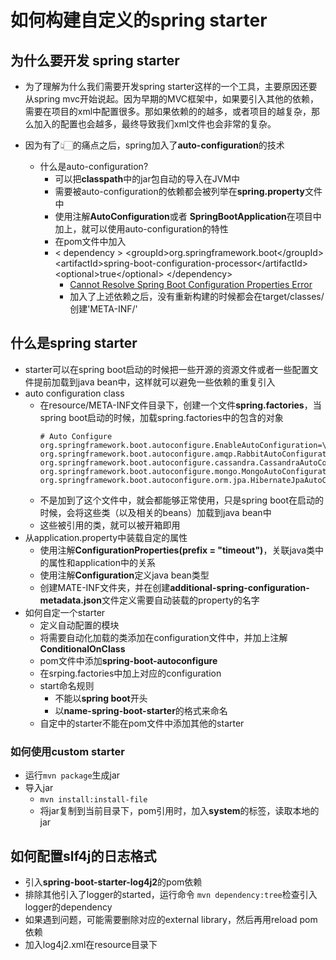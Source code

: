 # 如何构建自定义的spring starter

## 为什么要开发 spring starter

* 为了理解为什么我们需要开发spring starter这样的一个工具，主要原因还要从spring mvc开始说起。因为早期的MVC框架中，如果要引入其他的依赖，需要在项目的xml中配置很多。那如果依赖的的越多，或者项目的越复杂，那么加入的配置也会越多，最终导致我们xml文件也会非常的复杂。

* 因为有了👆🏻的痛点之后，spring加入了**auto-configuration**的技术
  * 什么是auto-configuration?
    * 可以把**classpath**中的jar包自动的导入在JVM中
    * 需要被auto-configuration的依赖都会被列举在**spring.property**文件中
    * 使用注解**AutoConfiguration**或者 **SpringBootApplication**在项目中加上，就可以使用auto-configuration的特性
    * 在pom文件中加入
    * &lt; dependency &gt;
      &lt;groupId&gt;org.springframework.boot&lt;/groupId&gt;
      &lt;artifactId&gt;spring-boot-configuration-processor&lt;/artifactId&gt;
      &lt;optional&gt;true&lt;/optional&gt;
      &lt;/dependency&gt;
      * [Cannot Resolve Spring Boot Configuration Properties Error](https://www.baeldung.com/intellij-resolve-spring-boot-configuration-properties)
      * 加入了上述依赖之后，没有重新构建的时候都会在target/classes/创建'META-INF/'

## 什么是spring starter
* starter可以在spring boot启动的时候把一些开源的资源文件或者一些配置文件提前加载到java bean中，这样就可以避免一些依赖的重复引入
* auto configuration class
  * 在resource/META-INF文件目录下，创建一个文件**spring.factories**，当spring boot启动的时候，加载spring.factories中的包含的对象
    ``` 
    # Auto Configure
    org.springframework.boot.autoconfigure.EnableAutoConfiguration=\
    org.springframework.boot.autoconfigure.amqp.RabbitAutoConfiguration,\
    org.springframework.boot.autoconfigure.cassandra.CassandraAutoConfiguration,\
    org.springframework.boot.autoconfigure.mongo.MongoAutoConfiguration,\
    org.springframework.boot.autoconfigure.orm.jpa.HibernateJpaAutoConfiguration
    ```
  * 不是加到了这个文件中，就会都能够正常使用，只是spring boot在启动的时候，会将这些类（以及相关的beans）加载到java bean中
  * 这些被引用的类，就可以被开箱即用
* 从application.property中装载自定的属性
  * 使用注解**ConfigurationProperties(prefix = "timeout")**，关联java类中的属性和application中的关系
  * 使用注解**Configuration**定义java bean类型
  * 创建MATE-INF文件夹，并在创建**additional-spring-configuration-metadata.json**文件定义需要自动装载的property的名字
* 如何自定一个starter
  * 定义自动配置的模块
  * 将需要自动化加载的类添加在configuration文件中，并加上注解**ConditionalOnClass**
  * pom文件中添加**spring-boot-autoconfigure**
  * 在srping.factories中加上对应的configuration
  * start命名规则
    * 不能以**spring boot**开头
    * 以**name-spring-boot-starter**的格式来命名
  * 自定中的starter不能在pom文件中添加其他的starter
### 如何使用custom starter
* 运行```mvn package```生成jar
* 导入jar
  * ```mvn install:install-file```
  * 将jar复制到当前目录下，pom引用时，加入**system**的标签，读取本地的jar


## 如何配置slf4j的日志格式
* 引入**spring-boot-starter-log4j2**的pom依赖
* 排除其他引入了logger的started，运行命令 ```mvn dependency:tree```检查引入logger的dependency
* 如果遇到问题，可能需要删除对应的external library，然后再用reload pom依赖
* 加入log4j2.xml在resource目录下
